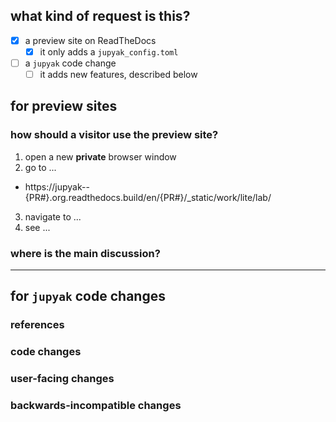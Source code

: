 <!--
    thanks for using (or contributing) to jupyak!
    please fill out the following items when submitting a pull request.
-->

## what kind of request is this?

<!-- please just choose one! no request that adds a jupyak_config will be merged. -->

- [x] a preview site on ReadTheDocs
  - [x] it only adds a `jupyak_config.toml`
- [ ] a `jupyak` code change
  - [ ] it adds new features, described below

## for preview sites

### how should a visitor use the preview site?

<!-- please describe the steps one should follow to evaluate -->

1. open a new **private** browser window
2. go to ...

- https://jupyak--{PR#}.org.readthedocs.build/en/{PR#}/\_static/work/lite/lab/

3. navigate to ...
4. see ...

### where is the main discussion?

<!--
    please provide a link to an issue, discussion, or other pull request
    where people are talking about the feature.

    the jupyak maintainers are happy to host your discussion here, but will likely
    ignore them.
-->

---

<!--
    feel free to delete the section below if not making changes

    see the contributing guidelines for more information:
    https://github.com/deathbeds/jupyak/main/CONTRIBUTING.md
-->

## for `jupyak` code changes

### references

<!--
    note issue numbers this pull request addresses (should be at least one, see contributing guidelines above).

    note any other pull requests that address this issue and how this pull request is different.
-->

### code changes

<!-- describe the code changes and how they address the issue. -->

### user-facing changes

<!-- describe any visual or user interaction changes and how they address the issue. -->

<!-- for visual changes, include before and after screenshots here. -->

### backwards-incompatible changes

<!-- describe any backwards-incompatible changes to jupyak public APIs. -->
